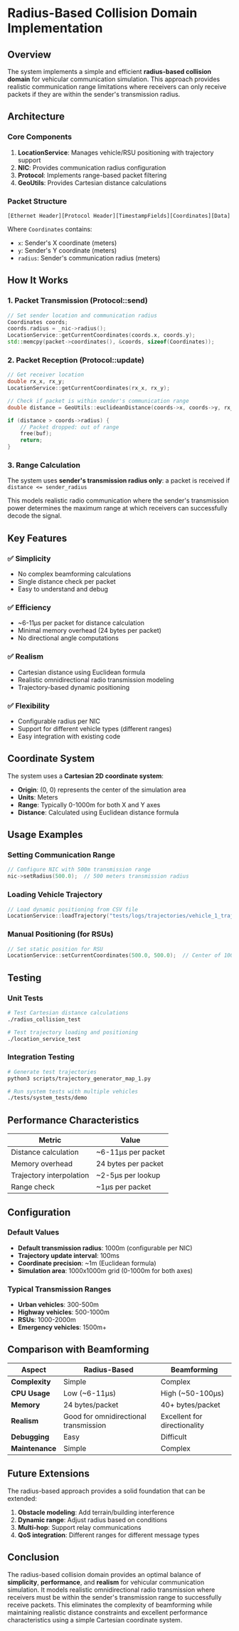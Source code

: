 # Radius-Based Collision Domain Implementation

## Overview

The system implements a simple and efficient **radius-based collision domain** for vehicular communication simulation. This approach provides realistic communication range limitations where receivers can only receive packets if they are within the sender's transmission radius.

## Architecture

### Core Components

1. **LocationService**: Manages vehicle/RSU positioning with trajectory support
2. **NIC**: Provides communication radius configuration
3. **Protocol**: Implements range-based packet filtering
4. **GeoUtils**: Provides Cartesian distance calculations

### Packet Structure

```
[Ethernet Header][Protocol Header][TimestampFields][Coordinates][Data]
```

Where `Coordinates` contains:
- `x`: Sender's X coordinate (meters)
- `y`: Sender's Y coordinate (meters)  
- `radius`: Sender's communication radius (meters)

## How It Works

### 1. Packet Transmission (Protocol::send)

```cpp
// Set sender location and communication radius
Coordinates coords;
coords.radius = _nic->radius();
LocationService::getCurrentCoordinates(coords.x, coords.y);
std::memcpy(packet->coordinates(), &coords, sizeof(Coordinates));
```

### 2. Packet Reception (Protocol::update)

```cpp
// Get receiver location
double rx_x, rx_y;
LocationService::getCurrentCoordinates(rx_x, rx_y);

// Check if packet is within sender's communication range
double distance = GeoUtils::euclideanDistance(coords->x, coords->y, rx_x, rx_y);

if (distance > coords->radius) {
    // Packet dropped: out of range
    free(buf);
    return;
}
```

### 3. Range Calculation

The system uses **sender's transmission radius only**: a packet is received if `distance <= sender_radius`

This models realistic radio communication where the sender's transmission power determines the maximum range at which receivers can successfully decode the signal.

## Key Features

### ✅ **Simplicity**
- No complex beamforming calculations
- Single distance check per packet
- Easy to understand and debug

### ✅ **Efficiency**  
- ~6-11µs per packet for distance calculation
- Minimal memory overhead (24 bytes per packet)
- No directional angle computations

### ✅ **Realism**
- Cartesian distance using Euclidean formula
- Realistic omnidirectional radio transmission modeling
- Trajectory-based dynamic positioning

### ✅ **Flexibility**
- Configurable radius per NIC
- Support for different vehicle types (different ranges)
- Easy integration with existing code

## Coordinate System

The system uses a **Cartesian 2D coordinate system**:
- **Origin**: (0, 0) represents the center of the simulation area
- **Units**: Meters
- **Range**: Typically 0-1000m for both X and Y axes
- **Distance**: Calculated using Euclidean distance formula

## Usage Examples

### Setting Communication Range

```cpp
// Configure NIC with 500m transmission range
nic->setRadius(500.0);  // 500 meters transmission radius
```

### Loading Vehicle Trajectory

```cpp
// Load dynamic positioning from CSV file
LocationService::loadTrajectory("tests/logs/trajectories/vehicle_1_trajectory.csv");
```

### Manual Positioning (for RSUs)

```cpp
// Set static position for RSU
LocationService::setCurrentCoordinates(500.0, 500.0);  // Center of 1000x1000m grid
```

## Testing

### Unit Tests

```bash
# Test Cartesian distance calculations
./radius_collision_test

# Test trajectory loading and positioning
./location_service_test
```

### Integration Testing

```bash
# Generate test trajectories
python3 scripts/trajectory_generator_map_1.py

# Run system tests with multiple vehicles
./tests/system_tests/demo
```

## Performance Characteristics

| Metric | Value |
|--------|-------|
| Distance calculation | ~6-11µs per packet |
| Memory overhead | 24 bytes per packet |
| Trajectory interpolation | ~2-5µs per lookup |
| Range check | ~1µs per packet |

## Configuration

### Default Values

- **Default transmission radius**: 1000m (configurable per NIC)
- **Trajectory update interval**: 100ms
- **Coordinate precision**: ~1m (Euclidean formula)
- **Simulation area**: 1000x1000m grid (0-1000m for both axes)

### Typical Transmission Ranges

- **Urban vehicles**: 300-500m
- **Highway vehicles**: 500-1000m  
- **RSUs**: 1000-2000m
- **Emergency vehicles**: 1500m+

## Comparison with Beamforming

| Aspect | Radius-Based | Beamforming |
|--------|-------------|-------------|
| **Complexity** | Simple | Complex |
| **CPU Usage** | Low (~6-11µs) | High (~50-100µs) |
| **Memory** | 24 bytes/packet | 40+ bytes/packet |
| **Realism** | Good for omnidirectional transmission | Excellent for directionality |
| **Debugging** | Easy | Difficult |
| **Maintenance** | Simple | Complex |

## Future Extensions

The radius-based approach provides a solid foundation that can be extended:

1. **Obstacle modeling**: Add terrain/building interference
2. **Dynamic range**: Adjust radius based on conditions
3. **Multi-hop**: Support relay communications
4. **QoS integration**: Different ranges for different message types

## Conclusion

The radius-based collision domain provides an optimal balance of **simplicity**, **performance**, and **realism** for vehicular communication simulation. It models realistic omnidirectional radio transmission where receivers must be within the sender's transmission range to successfully receive packets. This eliminates the complexity of beamforming while maintaining realistic distance constraints and excellent performance characteristics using a simple Cartesian coordinate system. 
